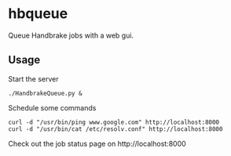 hbqueue
=======

Queue Handbrake jobs with a web gui.

Usage
-----

Start the server 

    ./HandbrakeQueue.py &

Schedule some commands

    curl -d "/usr/bin/ping www.google.com" http://localhost:8000
    curl -d "/usr/bin/cat /etc/resolv.conf" http://localhost:8000

Check out the job status page on http://localhost:8000
